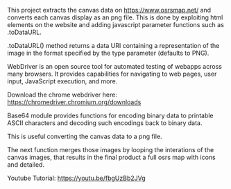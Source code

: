This project extracts the canvas data on https://www.osrsmap.net/ and converts each canvas display as an png file. This is done by exploiting html elements on the website and adding javascript parameter functions such as .toDataURL.


.toDataURL() method returns a data URI containing a representation of the image in the format specified by the type parameter (defaults to PNG). 


WebDriver is an open source tool for automated testing of webapps across many browsers. It provides capabilities for navigating to web pages, user input, JavaScript execution, and more.  


Download the chrome webdriver here: https://chromedriver.chromium.org/downloads


Base64 module provides functions for encoding binary data to printable ASCII characters and decoding such encodings back to binary data. 


This is useful converting the canvas data to a png file.


The next function merges those images by looping the interations of the canvas images, that results in the final product a full osrs map with icons and detailed.

Youtube Tutorial: https://youtu.be/fbgUzBb2JVg
